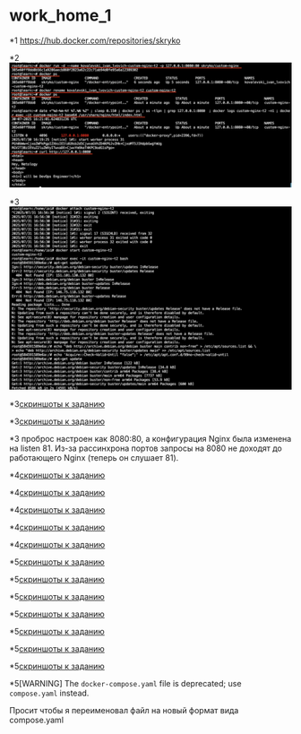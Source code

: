 # work_home_1
*1 https://hub.docker.com/repositories/skryko

*2![скриншот к 2 заданию](two.png)

*3![скриншоты к заданию](3job/3-1.png)


*3[скриншоты к заданию](3job/3-2.png)


*3[скриншоты к заданию](3job/3-3.png)

*3 проброс настроен как 8080:80, а конфигурация Nginx была изменена на listen 81. Из-за рассинхрона портов запросы на 8080 не доходят до работающего Nginx (теперь он слушает 81).




*4[скриншоты к заданию](4job/4-1.png)


*4[скриншоты к заданию](4job/4-2.png)


*4[скриншоты к заданию](4job/4-3.png)


*4[скриншоты к заданию](4job/4-4.png)


*4[скриншоты к заданию](4job/4-5.png)

*5[скриншоты к заданию](5job/5-1.png)

*5[скриншоты к заданию](5job/5-2.png)

*5[скриншоты к заданию](5job/5-3.png)

*5[скриншоты к заданию](5job/5-4.png)

*5[скриншоты к заданию](5job/5-5.png)

*5[скриншоты к заданию](5job/5-6.png)

*5[скриншоты к заданию](5job/5-7.png)

*5[WARNING] The `docker-compose.yaml` file is deprecated; use `compose.yaml` instead.

Просит чтобы я переименовал файл на новый формат вида compose.yaml








